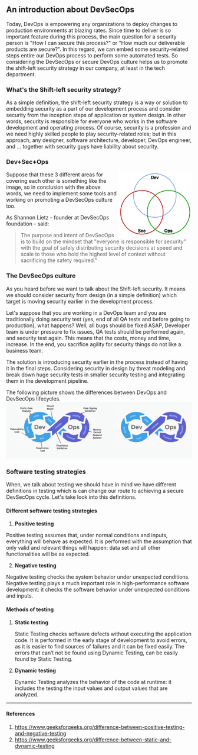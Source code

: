 ## An introduction about DevSecOps

Today, DevOps is empowering any organizations to deploy changes to production environments at blazing rates.
Since time to deliver is so important feature during this process, the main question for a security person is
"How I can secure this process?" or "How much our deliverable products are secure?".
In this regard, we can embed some security-related steps entire our DevOps process to perform some automated tests.
So considering the DevSecOps or secure DevOps culture helps us to promote the shift-left security strategy in our company,
at least in the tech department. 

### What's the Shift-left security strategy?

As a simple definition, the shift-left security strategy is a way or solution to embedding security as a part of our development process
and consider security from the inception steps of application or system design.
In other words, security is responsible for everyone who works in the software development and operating process. 
Of course, security is a profession and we need highly skilled people to play security-related roles;
but in this approach, any designer, software architecture, developer, DevOps engineer, and ...  together with security guys have liability about security. 

### Dev+Sec+Ops

<img align="right" width="200" height="180" src="/document/assets/images/DevSecOps.png">

Suppose that these 3 different areas for covering each other is something like the image,
so in conclusion with the above words, we need to implement some tools and working on promoting a DevSecOps culture too. 

As Shannon Lietz - founder at DevSecOps foundation - said:
> The purpose and intent of DevSecOps is to build on the mindset that
> "everyone is responsible for security" with the goal of safely distributing
> security decisions at speed and scale to those who hold the highest level of 
> context without sacrificing the safety required."

### The DevSecOps culture

As you heard before we want to talk about the Shift-left security.
It means we should consider security from design (in a simple definition) which target is moving security earlier in the development process.

Let's suppose that you are working in a DevOps team and you are traditionally doing security test
(yes, end of all QA tests and before going to production), what happens? 
Well, all bugs should be fixed ASAP, Developer team is under pressure to fix issues,
QA tests should be performed again, and security test again.
This means that the costs, money and time, increase.
In the end, you sacrifice agility for security things do not like a business team. 

The solution is introducing security earlier in the process instead of having it in the final steps.
Considering security in design by threat modeling and 
break down huge security tests in smaller security testing and integrating them in the development pipeline. 

The following picture shows the differences between DevOps and DevSecOps lifecycles. 
<img src="/document/assets/images/DevOps vs DevSecOps.png">


### Software testing strategies

When, we talk about testing we should have in mind 
we have different definitions in testing which is can change our route to achieving
a secure DevSecOps cycle.
Let's take look into this definitions.

#### Different software testing strategies

1. **Positive testing**  

Positive testing assumes that, under normal conditions and inputs,
everything will behave as expected.
It is performed with the assumption that only valid and relevant things will happen:
data set and all other functionalities will be as expected.

2. **Negative testing**  

Negative testing checks the system behavior under unexpected conditions.
Negative testing plays a much important role in high-performance software development:
it checks the software behavior under unexpected conditions and inputs.

#### Methods of testing

1. **Static testing**  

   Static Testing checks software defects without executing the application code.
   It is performed in the early stage of development to avoid errors,
   as it is easier to find sources of failures and it can be fixed easily. 
   The errors that can’t not be found using Dynamic Testing, can be easily found by Static Testing.

2. **Dynamic testing**  

   Dynamic Testing analyzes the behavior of the code at runtime:
   it includes the testing the input values and output values that are analyzed.

----
#### References

1. https://www.geeksforgeeks.org/difference-between-positive-testing-and-negative-testing
2. https://www.geeksforgeeks.org/difference-between-static-and-dynamic-testing